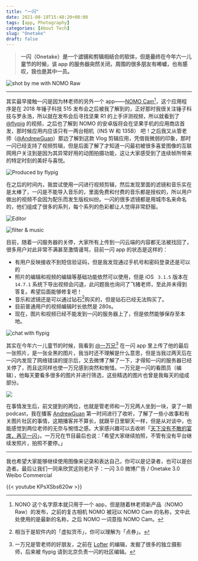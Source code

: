 ```yaml
---
title: "一闪"
date: 2021-08-19T15:48:20+08:00
tags: [app, Photography]
categories: [About Tech]
slug: "Onetake"
draft: false
---
```


> **一闪（Onetake）是一个滤镜和剪辑相结合的软体，但是最终在今年六一儿童节的时候，该 app 的服务器突然关闭，周围的很多朋友有唏嘘，也有感叹，我也是其中一员。**

![](https://dawnblog-1300625500.cos.ap-guangzhou.myqcloud.com/images/20210819161044.jpg "shot by me with NOMO Raw")

---

其实最早接触一闪是因为林老师的另外一个 app——[NOMO Cam](https://apps.apple.com/mo/app/nomo-point-and-shoot/id1362548649?l=zh)[^1]，这个应用程序是在 2018 年锤子科技 515 发布会之后被我了解到的，正好那时我很关注锤子科技与罗永浩，所以就在发布会后寻找坚果 R1 的上手评测视频，所以就看到了 [@flypig](https://weibo.com/flypig?is_all=1) 的视频，之后也了解到 NOMO 的安卓版将会在坚果手机的应用商店首发，那时候应用内应该只有一两台相机（INS W 和 135B） 吧！之后我又从管老师（[@AndrewGuan](https://weibo.com/kickerclub)）那边了解到这款 Vlog 剪辑应用，凭借我微弱的印象，那时一闪已经支持了视频剪辑，但是后面了解了才知道一闪最初被很多喜爱图像的互联网用户关注到是因为其异常好用的动图拍摄功能，这让大家感受到了连续帧所带来的特定时刻的美好与喜悦。

![](https://dawnblog-1300625500.cos.ap-guangzhou.myqcloud.com/images/20210819161042.jpg "Produced by flypig")

在之后的时间内，我尝试使用一闪进行视频剪辑，然后发现里面的滤镜和音乐实在是太棒了，一闪是不能导入音乐的，里面免费和付费的音乐都是授权的，所以用户做出的视频不会因为配乐而发生版权纠纷。一闪的很多滤镜都是用城市名来命名的，他们组成了很多的系列，每个系列的色彩都让人觉得非常舒服。

![](https://dawnblog-1300625500.cos.ap-guangzhou.myqcloud.com/images/20210819161043.jpg "Editor")

![](https://dawnblog-1300625500.cos.ap-guangzhou.myqcloud.com/images/20210819161045.jpg "filter & music")

目前，随着一闪服务器的关停，大家所有上传到一闪云端的内容都无法被找回了，很多用户对此非常不满甚至激情谩骂，目前一闪 app 的状态是这样的：

- 有用户反映接收不到短信验证码，但是我发现通过手机号和密码登录还是可以的
- 照片的编辑和视频的编辑等基础功能依然可以使用，但是 iOS ` 3.1.5` 版本在 `14.7.1` 系统下导出视频会闪退，此问题我也询问了飞猪老师，至此并未得到答复。希望后面能够修复吧！
- 音乐和滤镜还是可以通过钻石[^2]购买的，但是钻石已经无法购买了。
- 目前普通用户的视频编辑时长依然是 280s。
- 现在，图片和视频已经不能发到一闪的服务器上了，但是依然能够保存至本地。

![](https://dawnblog-1300625500.cos.ap-guangzhou.myqcloud.com/images/20210819171641.png "chat with flypig")

其实在今年六一儿童节的时候，我看到 [@一万兄](https://weibo.com/evan133?topnav=1&wvr=6&topsug=1&is_all=1)[^3] 在一闪 app 里上传了他的最后一张照片，是一张全黑的图片，我当时还不理解是什么意思，但是当我过两天后在一闪内发现了网络错误的提示后，又去微博了解了一下，才得知一闪的服务器已经关停了，而且这同样也使一万兄感到突然和惋惜。一万兄是一闪的看图员（编辑），他每天要看多很多的图片并进行筛选，这些精选的图片也曾是我每天的组成部分。

![](https://dawnblog-1300625500.cos.ap-guangzhou.myqcloud.com/images/20210819173306.png)

在事情发生后，前文提到的两位，也就是管老师和一万兄两人坐到一块，录了一期 podcast，我在播客 [AndrewGuan](https://www.xiaoyuzhoufm.com/podcast/6082a6e13eca5e0bc0ff97d1) 第一时间进行了收听，了解了一些小故事和有关图片社区的事情，这期播客并不算长，就跟平日里聊天一样，但是从对谈中，也能感觉到两位老师的无奈与惋惜之感。大家感兴趣可以去收听「[天下没有不散的宴席，再见一闪](https://pca.st/txk5hlms)」。一万兄在节目最后也说：「希望大家继续拍照，不管有没有平台继续发照片，拍照不要停。」

---

我也希望大家能够继续使用图像来记录和表达自己，你可以是记录者，也可以是创造者。最后让我们一同来欣赏这则老片子：一闪 3.0 微博广告 / Onetake 3.0 Weibo Commercial

{{< youtube KPsXSbs620w >}}



[^1]:NONO 这个名字原本就只用于一个 app，但是随着林老师新产品（NOMO Raw）的发布，之前的复古相机 NOMO 被冠以 NOMO Cam 的名称，文中此处使用的是最新的名称，之后 NOMO 一词意指 NOMO Cam。
[^2]:相当于是软件内的「虚拟货币」，你可以理解为「点券」。
[^3]:一万兄是管老师的好朋友，之前在 [Lofter](https://www.lofter.com/front/login) 的编辑，发掘了很多的独立摄影师，后来被 flypig 请到北京负责一闪的社区编辑。







